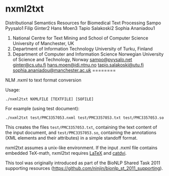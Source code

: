 nxml2txt
========

Distributional Semantics Resources for Biomedical Text Processing
Sampo Pyysalo1 Filip Ginter2 Hans Moen3 Tapio Salakoski2 Sophia Ananiadou1
1. National Centre for Text Mining and School of Computer Science
University of Manchester, UK
2. Department of Information Technology
University of Turku, Finland
3. Department of Computer and Information Science
Norwegian University of Science and Technology, Norway
sampo@pyysalo.net ginter@cs.utu.fi hans.moen@idi.ntnu.no
tapio.salakoski@utu.fi sophia.ananiadou@manchester.ac.uk
========

NLM .nxml to text format conversion 

Usage:

    ./nxml2txt NXMLFILE [TEXTFILE] [SOFILE]

For example (using test document):

    ./nxml2txt test/PMC3357053.nxml test/PMC3357053.txt test/PMC3357053.so

This creates the files `test/PMC3357053.txt`, containing the text
content of the input document, and `test/PMC3357053.so`, containing
the annotations (XML elements and their attributes) in a simple
standoff format.

nxml2txt assumes a unix-like environment.
If the input .nxml file contains embedded TeX-math, nxml2txt
requires [LaTeX](http://en.wikipedia.org/wiki/LaTeX) and
[catdvi](http://catdvi.sourceforge.net/).

This tool was originally introduced as part of the BioNLP Shared Task
2011 supporting resources
(https://github.com/ninjin/bionlp_st_2011_supporting).
